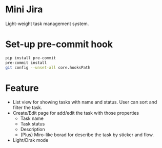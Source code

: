 # Mini Jira

Light-weight task management system.

# Set-up pre-commit hook

```sh
pip install pre-commit
pre-commit install
git config --unset-all core.hooksPath
```

# Feature

- List view for showing tasks with name and status. User can sort and filter the task.
- Create/Edit page for add/edit the task with those properties
  - Task name
  - Task status
  - Description
  - (Plus) Miro-like borad for describe the task by sticker and flow.
- Light/Drak mode

